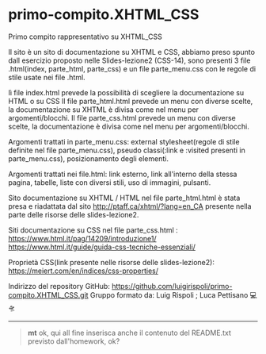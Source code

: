# primo-compito.XHTML_CSS
Primo compito rappresentativo su XHTML_CSS

Il sito è un sito di documentazione su XHTML e CSS, abbiamo preso spunto dall esercizio proposto nelle Slides-lezione2 (CSS-14), sono presenti 3 file 
.html(index, parte_html, parte_css) e un file parte_menu.css con le regole di stile usate nei file .html.

Iì file index.html prevede la possibilità di scegliere la documentazione su HTML o su CSS
Il file parte_html.html prevede un menu con diverse scelte, la documentazione su XHTML è divisa come nel menu per argomenti/blocchi.
Il file parte_css.html prevede un menu con diverse scelte, la documentazione è divisa come nel menu per argomenti/blocchi.


Argomenti trattati in parte_menu.css: external stylesheet(regole di stile definite nel file parte_menu.css), pseudo classi(:link e :visited presenti in parte_menu.css), posizionamento degli elementi.

Argomenti trattati nei file.html: link esterno, link all'interno della stessa pagina, tabelle, liste con diversi stili, uso di immagini, pulsanti.

Sito documentazione su XHTML / HTML nel file parte_html.html è stata presa e riadattata dal sito http://ptaff.ca/xhtml/?lang=en_CA presente nella parte delle 
risorse delle slides-lezione2.

Siti documentazione su CSS nel file parte_css.html : https://www.html.it/pag/14209/introduzione1/
                                                     https://www.html.it/guide/guida-css-tecniche-essenziali/
                                                     
Proprietà CSS(link presente nelle risorse delle slides-lezione2): https://meiert.com/en/indices/css-properties/


Indirizzo del repository GitHub: https://github.com/luigirispoli/primo-compito.XHTML_CSS.git
Gruppo formato da: Luig Rispoli ; Luca Pettisano
💻 🛸

---

> **mt**
> ok, qui all fine inserisca anche il contenuto del README.txt previsto dall'homework, ok?
